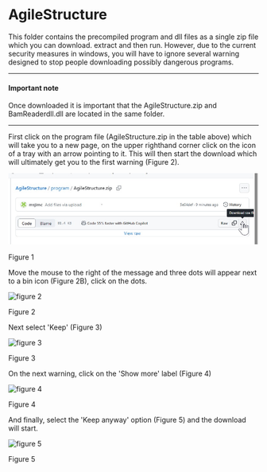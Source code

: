 # AgileStructure
This folder contains the precompiled program and dll files as a single zip file which you can download. extract and then run. However, due to the current security measures in windows, you will have to ignore several warning designed to stop people downloading possibly dangerous programs. 

<hr />

#### Important note  

Once downloaded it is important that the AgileStructure.zip and BamReaderdll.dll are located in the same folder. 
<hr />

First click on the program file (AgileStructure.zip in the table above) which will take you to a new page, on the upper righthand corner click on the icon of a tray with an arrow pointing to it. This will then start the download which will ultimately get you to the first warning (Figure 2).

![figure 1](images/figure1.jpg)

Figure 1

Move the mouse to the right of the message and three dots will appear next to a bin icon (Figure 2B), click on the dots.

![figure 2](images/fig2.png)

Figure 2

Next select 'Keep' (Figure 3)

![figure 3](images/fig3.png)

Figure 3

On the next warning, click on the 'Show more' label (Figure 4)

![figure 4](images/fig4.png)

Figure 4

And finally, select the 'Keep anyway' option (Figure 5) and the download will start.

![figure 5](images/fig5.png)

Figure 5

